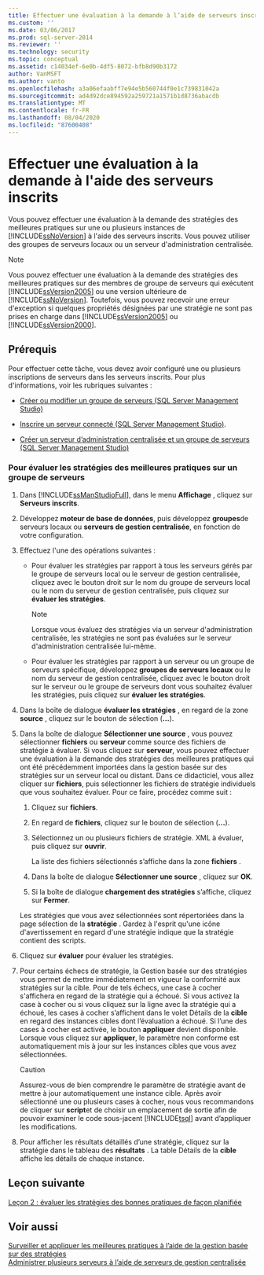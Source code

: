 ```yaml
---
title: Effectuer une évaluation à la demande à l’aide de serveurs inscrits | Microsoft Docs
ms.custom: ''
ms.date: 03/06/2017
ms.prod: sql-server-2014
ms.reviewer: ''
ms.technology: security
ms.topic: conceptual
ms.assetid: c14034ef-6e0b-4df5-8072-bfb8d90b3172
author: VanMSFT
ms.author: vanto
ms.openlocfilehash: a3a06efaabff7e94e5b560744f0e1c739831042a
ms.sourcegitcommit: ad4d92dce894592a259721a1571b1d8736abacdb
ms.translationtype: MT
ms.contentlocale: fr-FR
ms.lasthandoff: 08/04/2020
ms.locfileid: "87600408"
---
```

# <a name="perform-an-on-demand-evaluation-by-using-registered-servers"></a>Effectuer une évaluation à la demande à l'aide des serveurs inscrits

  Vous pouvez effectuer une évaluation à la demande des stratégies des meilleures pratiques sur une ou plusieurs instances de [!INCLUDE[ssNoVersion](../includes/ssnoversion-md.md)] à l'aide des serveurs inscrits. Vous pouvez utiliser des groupes de serveurs locaux ou un serveur d'administration centralisée.  
  
> [!NOTE]  
>  Vous pouvez effectuer une évaluation à la demande des stratégies des meilleures pratiques sur des membres de groupe de serveurs qui exécutent [!INCLUDE[ssVersion2005](../includes/ssversion2005-md.md)] ou une version ultérieure de [!INCLUDE[ssNoVersion](../includes/ssnoversion-md.md)]. Toutefois, vous pouvez recevoir une erreur d'exception si quelques propriétés désignées par une stratégie ne sont pas prises en charge dans [!INCLUDE[ssVersion2005](../includes/ssversion2005-md.md)] ou [!INCLUDE[ssVersion2000](../includes/ssversion2000-md.md)].  
  
## <a name="prerequisites"></a>Prérequis  
 Pour effectuer cette tâche, vous devez avoir configuré une ou plusieurs inscriptions de serveurs dans les serveurs inscrits. Pour plus d'informations, voir les rubriques suivantes :  
  
-   [Créer ou modifier un groupe de serveurs &#40;SQL Server Management Studio&#41;](../ssms/register-servers/create-or-edit-a-server-group-sql-server-management-studio.md)  
  
-   [Inscrire un serveur connecté &#40;SQL Server Management Studio&#41;](../ssms/register-servers/register-a-connected-server-sql-server-management-studio.md).  
  
-   [Créer un serveur d’administration centralisée et un groupe de serveurs &#40;SQL Server Management Studio&#41;](../ssms/register-servers/create-a-central-management-server-and-server-group.md)  
  
### <a name="to-evaluate-best-practices-policies-against-a-server-group"></a>Pour évaluer les stratégies des meilleures pratiques sur un groupe de serveurs  
  
1.  Dans [!INCLUDE[ssManStudioFull](../includes/ssmanstudiofull-md.md)], dans le menu **Affichage** , cliquez sur **Serveurs inscrits**.  
  
2.  Développez **moteur de base de données**, puis développez **groupes**de serveurs locaux ou **serveurs de gestion centralisée**, en fonction de votre configuration.  
  
3.  Effectuez l'une des opérations suivantes :  
  
    -   Pour évaluer les stratégies par rapport à tous les serveurs gérés par le groupe de serveurs local ou le serveur de gestion centralisée, cliquez avec le bouton droit sur le nom du groupe de serveurs local ou le nom du serveur de gestion centralisée, puis cliquez sur **évaluer les stratégies**.  
  
        > [!NOTE]  
        >  Lorsque vous évaluez des stratégies via un serveur d'administration centralisée, les stratégies ne sont pas évaluées sur le serveur d'administration centralisée lui-même.  
  
    -   Pour évaluer les stratégies par rapport à un serveur ou un groupe de serveurs spécifique, développez **groupes de serveurs locaux** ou le nom du serveur de gestion centralisée, cliquez avec le bouton droit sur le serveur ou le groupe de serveurs dont vous souhaitez évaluer les stratégies, puis cliquez sur **évaluer les stratégies**.  
  
4.  Dans la boîte de dialogue **évaluer les stratégies** , en regard de la zone **source** , cliquez sur le bouton de sélection (**...**).  
  
5.  Dans la boîte de dialogue **Sélectionner une source** , vous pouvez sélectionner **fichiers** ou **serveur** comme source des fichiers de stratégie à évaluer. Si vous cliquez sur **serveur**, vous pouvez effectuer une évaluation à la demande des stratégies des meilleures pratiques qui ont été précédemment importées dans la gestion basée sur des stratégies sur un serveur local ou distant. Dans ce didacticiel, vous allez cliquer sur **fichiers**, puis sélectionner les fichiers de stratégie individuels que vous souhaitez évaluer. Pour ce faire, procédez comme suit :  
  
    1.  Cliquez sur **fichiers**.  
  
    2.  En regard de **fichiers**, cliquez sur le bouton de sélection (**...**).  
  
    3.  Sélectionnez un ou plusieurs fichiers de stratégie. XML à évaluer, puis cliquez sur **ouvrir**.  
  
         La liste des fichiers sélectionnés s’affiche dans la zone **fichiers** .  
  
    4.  Dans la boîte de dialogue **Sélectionner une source** , cliquez sur **OK**.  
  
    5.  Si la boîte de dialogue **chargement des stratégies** s’affiche, cliquez sur **Fermer**.  
  
     Les stratégies que vous avez sélectionnées sont répertoriées dans la page sélection de la **stratégie** . Gardez à l'esprit qu'une icône d'avertissement en regard d'une stratégie indique que la stratégie contient des scripts.  
  
6.  Cliquez sur **évaluer** pour évaluer les stratégies.  
  
7.  Pour certains échecs de stratégie, la Gestion basée sur des stratégies vous permet de mettre immédiatement en vigueur la conformité aux stratégies sur la cible. Pour de tels échecs, une case à cocher s'affichera en regard de la stratégie qui a échoué. Si vous activez la case à cocher ou si vous cliquez sur la ligne avec la stratégie qui a échoué, les cases à cocher s’affichent dans le volet Détails de la **cible** en regard des instances cibles dont l’évaluation a échoué. Si l’une des cases à cocher est activée, le bouton **appliquer** devient disponible. Lorsque vous cliquez sur **appliquer**, le paramètre non conforme est automatiquement mis à jour sur les instances cibles que vous avez sélectionnées.  
  
    > [!CAUTION]  
    >  Assurez-vous de bien comprendre le paramètre de stratégie avant de mettre à jour automatiquement une instance cible. Après avoir sélectionné une ou plusieurs cases à cocher, nous vous recommandons de cliquer sur **script**et de choisir un emplacement de sortie afin de pouvoir examiner le code sous-jacent [!INCLUDE[tsql](../includes/tsql-md.md)] avant d’appliquer les modifications.  
  
8.  Pour afficher les résultats détaillés d’une stratégie, cliquez sur la stratégie dans le tableau des **résultats** . La table Détails de la **cible** affiche les détails de chaque instance.  
  
## <a name="next-lesson"></a>Leçon suivante  
 [Leçon 2 : évaluer les stratégies des bonnes pratiques de façon planifiée](../../2014/tutorials/lesson-2-evaluate-best-practices-policies-on-a-scheduled-basis.md)  
  
## <a name="see-also"></a>Voir aussi  
 [Surveiller et appliquer les meilleures pratiques à l’aide de la gestion basée sur des stratégies](../relational-databases/policy-based-management/monitor-and-enforce-best-practices-by-using-policy-based-management.md)   
 [Administrer plusieurs serveurs à l’aide de serveurs de gestion centralisée](../relational-databases/administer-multiple-servers-using-central-management-servers.md)  
  
  
